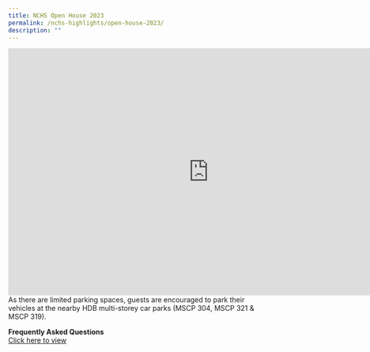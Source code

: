 ```yaml
---
title: NCHS Open House 2023
permalink: /nchs-highlights/open-house-2023/
description: ""
---
```

<iframe src="https://docs.google.com/presentation/d/10QX0GpXr4mHFan2y_5ghBldVNNW2dn2V0SdLGrNRwTk/embed?start=true&amp;loop=true&amp;delayms=60000" frameborder="0" width="810" height="500" allowfullscreen="true"></iframe>
<br>
As there are limited parking spaces, guests are encouraged to park their vehicles at the nearby HDB multi-storey car parks (MSCP 304, MSCP 321 &amp; MSCP 319).

**Frequently Asked Questions**<br>
[Click here to view](https://drive.google.com/file/d/1Q9lHTBqg5FGGEWSFxYqXQapoY9hLnF1E/view?usp=sharing)